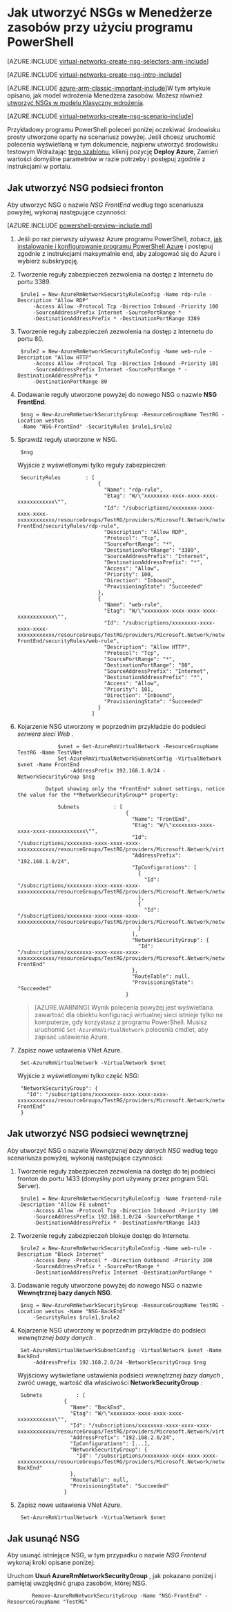 <properties
   pageTitle="Jak utworzyć NSGs w Menedżerze zasobów Azure przy użyciu programu PowerShell | Microsoft Azure"
   description="Dowiedz się, jak tworzyć i wdrażać NSGs w Menedżerze zasobów Azure przy użyciu programu PowerShell"
   services="virtual-network"
   documentationCenter="na"
   authors="jimdial"
   manager="carmonm"
   editor="tysonn"
   tags="azure-resource-manager"
/>
<tags
   ms.service="virtual-network"
   ms.devlang="na"
   ms.topic="article"
   ms.tgt_pltfrm="na"
   ms.workload="infrastructure-services"
   ms.date="02/23/2016"
   ms.author="jdial" />

# <a name="how-to-create-nsgs-in-resource-manager-by-using-powershell"></a>Jak utworzyć NSGs w Menedżerze zasobów przy użyciu programu PowerShell

[AZURE.INCLUDE [virtual-networks-create-nsg-selectors-arm-include](../../includes/virtual-networks-create-nsg-selectors-arm-include.md)]

[AZURE.INCLUDE [virtual-networks-create-nsg-intro-include](../../includes/virtual-networks-create-nsg-intro-include.md)]

[AZURE.INCLUDE [azure-arm-classic-important-include](../../includes/azure-arm-classic-important-include.md)]W tym artykule opisano, jak model wdrożenia Menedżera zasobów. Możesz również [utworzyć NSGs w modelu Klasyczny wdrożenia](virtual-networks-create-nsg-classic-ps.md).

[AZURE.INCLUDE [virtual-networks-create-nsg-scenario-include](../../includes/virtual-networks-create-nsg-scenario-include.md)]

Przykładowy programu PowerShell poleceń poniżej oczekiwać środowisku prosty utworzone oparty na scenariusz powyżej. Jeśli chcesz uruchomić polecenia wyświetlaną w tym dokumencie, najpierw utworzyć środowisku testowym Wdrażając [tego szablonu](http://github.com/telmosampaio/azure-templates/tree/master/201-IaaS-WebFrontEnd-SQLBackEnd), kliknij pozycję **Deploy Azure**, Zamień wartości domyślne parametrów w razie potrzeby i postępuj zgodnie z instrukcjami w portalu.

## <a name="how-to-create-the-nsg-for-the-front-end-subnet"></a>Jak utworzyć NSG podsieci fronton
Aby utworzyć NSG o nazwie *NSG FrontEnd* według tego scenariusza powyżej, wykonaj następujące czynności:

[AZURE.INCLUDE [powershell-preview-include.md](../../includes/powershell-preview-include.md)]

1. Jeśli po raz pierwszy używasz Azure programu PowerShell, zobacz, [jak instalowanie i konfigurowanie programu PowerShell Azure](../powershell-install-configure.md) i postępuj zgodnie z instrukcjami maksymalnie end, aby zalogować się do Azure i wybierz subskrypcję.

2. Tworzenie reguły zabezpieczeń zezwolenia na dostęp z Internetu do portu 3389.

        $rule1 = New-AzureRmNetworkSecurityRuleConfig -Name rdp-rule -Description "Allow RDP"
            -Access Allow -Protocol Tcp -Direction Inbound -Priority 100
            -SourceAddressPrefix Internet -SourcePortRange *
            -DestinationAddressPrefix * -DestinationPortRange 3389

3. Tworzenie reguły zabezpieczeń zezwolenia na dostęp z Internetu do portu 80.

        $rule2 = New-AzureRmNetworkSecurityRuleConfig -Name web-rule -Description "Allow HTTP"
            -Access Allow -Protocol Tcp -Direction Inbound -Priority 101
            -SourceAddressPrefix Internet -SourcePortRange * -DestinationAddressPrefix *
            -DestinationPortRange 80

4. Dodawanie reguły utworzone powyżej do nowego NSG o nazwie **NSG FrontEnd**.

        $nsg = New-AzureRmNetworkSecurityGroup -ResourceGroupName TestRG -Location westus
        -Name "NSG-FrontEnd" -SecurityRules $rule1,$rule2

5. Sprawdź reguły utworzone w NSG.

        $nsg

    Wyjście z wyświetlonymi tylko reguły zabezpieczeń:

        SecurityRules        : [
                                 {
                                   "Name": "rdp-rule",
                                   "Etag": "W/\"xxxxxxxx-xxxx-xxxx-xxxx-xxxxxxxxxxxx\"",
                                   "Id": "/subscriptions/xxxxxxxx-xxxx-xxxx-xxxx-xxxxxxxxxxxx/resourceGroups/TestRG/providers/Microsoft.Network/networkSecurityGroups/NSG-FrontEnd/securityRules/rdp-rule",
                                   "Description": "Allow RDP",
                                   "Protocol": "Tcp",
                                   "SourcePortRange": "*",
                                   "DestinationPortRange": "3389",
                                   "SourceAddressPrefix": "Internet",
                                   "DestinationAddressPrefix": "*",
                                   "Access": "Allow",
                                   "Priority": 100,
                                   "Direction": "Inbound",
                                   "ProvisioningState": "Succeeded"
                                 },
                                 {
                                   "Name": "web-rule",
                                   "Etag": "W/\"xxxxxxxx-xxxx-xxxx-xxxx-xxxxxxxxxxxx\"",
                                   "Id": "/subscriptions/xxxxxxxx-xxxx-xxxx-xxxx-xxxxxxxxxxxx/resourceGroups/TestRG/providers/Microsoft.Network/networkSecurityGroups/NSG-FrontEnd/securityRules/web-rule",
                                   "Description": "Allow HTTP",
                                   "Protocol": "Tcp",
                                   "SourcePortRange": "*",
                                   "DestinationPortRange": "80",
                                   "SourceAddressPrefix": "Internet",
                                   "DestinationAddressPrefix": "*",
                                   "Access": "Allow",
                                   "Priority": 101,
                                   "Direction": "Inbound",
                                   "ProvisioningState": "Succeeded"
                                 }
                               ]

6. Kojarzenie NSG utworzony w poprzednim przykładzie do podsieci *serwera sieci Web* .

                    $vnet = Get-AzureRmVirtualNetwork -ResourceGroupName TestRG -Name TestVNet
                    Set-AzureRmVirtualNetworkSubnetConfig -VirtualNetwork $vnet -Name FrontEnd
                        -AddressPrefix 192.168.1.0/24 -NetworkSecurityGroup $nsg

                Output showing only the *FrontEnd* subnet settings, notice the value for the **NetworkSecurityGroup** property:

                    Subnets           : [
                                          {
                                            "Name": "FrontEnd",
                                            "Etag": "W/\"xxxxxxxx-xxxx-xxxx-xxxx-xxxxxxxxxxxx\"",
                                            "Id": "/subscriptions/xxxxxxxx-xxxx-xxxx-xxxx-xxxxxxxxxxxx/resourceGroups/TestRG/providers/Microsoft.Network/virtualNetworks/TestVNet/subnets/FrontEnd",
                                            "AddressPrefix": "192.168.1.0/24",
                                            "IpConfigurations": [
                                              {
                                                "Id": "/subscriptions/xxxxxxxx-xxxx-xxxx-xxxx-xxxxxxxxxxxx/resourceGroups/TestRG/providers/Microsoft.Network/networkInterfaces/TestNICWeb2/ipConfigurations/ipconfig1"
                                              },
                                              {
                                                "Id": "/subscriptions/xxxxxxxx-xxxx-xxxx-xxxx-xxxxxxxxxxxx/resourceGroups/TestRG/providers/Microsoft.Network/networkInterfaces/TestNICWeb1/ipConfigurations/ipconfig1"
                                              }
                                            ],
                                            "NetworkSecurityGroup": {
                                              "Id": "/subscriptions/xxxxxxxx-xxxx-xxxx-xxxx-xxxxxxxxxxxx/resourceGroups/TestRG/providers/Microsoft.Network/networkSecurityGroups/NSG-FrontEnd"
                                            },
                                            "RouteTable": null,
                                            "ProvisioningState": "Succeeded"
                                          }

    >[AZURE.WARNING] Wynik polecenia powyżej jest wyświetlana zawartość dla obiektu konfiguracji wirtualnej sieci istnieje tylko na komputerze, gdy korzystasz z programu PowerShell. Musisz uruchomić `Set-AzureRmVirtualNetwork` polecenia cmdlet, aby zapisać ustawienia Azure.

7. Zapisz nowe ustawienia VNet Azure.

        Set-AzureRmVirtualNetwork -VirtualNetwork $vnet

    Wyjście z wyświetlonymi tylko część NSG:

        "NetworkSecurityGroup": {
          "Id": "/subscriptions/xxxxxxxx-xxxx-xxxx-xxxx-xxxxxxxxxxxx/resourceGroups/TestRG/providers/Microsoft.Network/networkSecurityGroups/NSG-FrontEnd"
        }

## <a name="how-to-create-the-nsg-for-the-back-end-subnet"></a>Jak utworzyć NSG podsieci wewnętrznej
Aby utworzyć NSG o nazwie *Wewnętrznej bazy danych NSG* według tego scenariusza powyżej, wykonaj następujące czynności:

1. Tworzenie reguły zabezpieczeń zezwolenia na dostęp do tej podsieci fronton do portu 1433 (domyślny port używany przez program SQL Server).

        $rule1 = New-AzureRmNetworkSecurityRuleConfig -Name frontend-rule -Description "Allow FE subnet"
            -Access Allow -Protocol Tcp -Direction Inbound -Priority 100
            -SourceAddressPrefix 192.168.1.0/24 -SourcePortRange *
            -DestinationAddressPrefix * -DestinationPortRange 1433

2. Tworzenie reguły zabezpieczeń blokuje dostęp do Internetu.

        $rule2 = New-AzureRmNetworkSecurityRuleConfig -Name web-rule -Description "Block Internet"
            -Access Deny -Protocol * -Direction Outbound -Priority 200
            -SourceAddressPrefix * -SourcePortRange *
            -DestinationAddressPrefix Internet -DestinationPortRange *

3. Dodawanie reguły utworzone powyżej do nowego NSG o nazwie **Wewnętrznej bazy danych NSG**.

        $nsg = New-AzureRmNetworkSecurityGroup -ResourceGroupName TestRG -Location westus -Name "NSG-BackEnd"
            -SecurityRules $rule1,$rule2

4. Kojarzenie NSG utworzony w poprzednim przykładzie do podsieci *wewnętrznej bazy danych* .

        Set-AzureRmVirtualNetworkSubnetConfig -VirtualNetwork $vnet -Name BackEnd
            -AddressPrefix 192.168.2.0/24 -NetworkSecurityGroup $nsg

    Wyjściowy wyświetlane ustawienia podsieci *wewnętrznej bazy danych* , zwróć uwagę, wartość dla właściwości **NetworkSecurityGroup** :

        Subnets           : [
                      {
                        "Name": "BackEnd",
                        "Etag": "W/\"xxxxxxxx-xxxx-xxxx-xxxx-xxxxxxxxxxxx\"",
                        "Id": "/subscriptions/xxxxxxxx-xxxx-xxxx-xxxx-xxxxxxxxxxxx/resourceGroups/TestRG/providers/Microsoft.Network/virtualNetworks/TestVNet/subnets/BackEnd",
                        "AddressPrefix": "192.168.2.0/24",
                        "IpConfigurations": [...],
                        "NetworkSecurityGroup": {
                          "Id": "/subscriptions/xxxxxxxx-xxxx-xxxx-xxxx-xxxxxxxxxxxx/resourceGroups/TestRG/providers/Microsoft.Network/networkSecurityGroups/NSG-BackEnd"
                        },
                        "RouteTable": null,
                        "ProvisioningState": "Succeeded"
                      }

5. Zapisz nowe ustawienia VNet Azure.

        Set-AzureRmVirtualNetwork -VirtualNetwork $vnet


## <a name="how-to-remove-an-nsg"></a>Jak usunąć NSG

Aby usunąć istniejące NSG, w tym przypadku o nazwie *NSG Frontend* wykonaj kroki opisane poniżej:

Uruchom **Usuń AzureRmNetworkSecurityGroup** , jak pokazano poniżej i pamiętaj uwzględnić grupa zasobów, której NSG.

            Remove-AzureRmNetworkSecurityGroup -Name "NSG-FrontEnd" -ResourceGroupName "TestRG"
